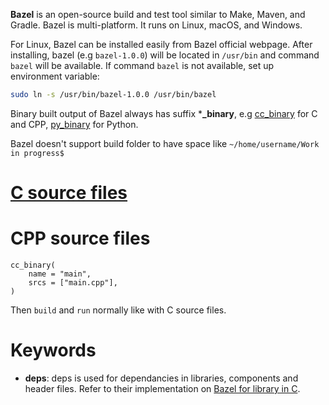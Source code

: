 **Bazel** is an open-source build and test tool similar to Make, Maven, and Gradle. Bazel is multi-platform. It runs on Linux, macOS, and Windows. 

For Linux, Bazel can be installed easily from Bazel official webpage. After installing, bazel (e.g ``bazel-1.0.0``) will be located in ``/usr/bin`` and command ``bazel`` will be available. If command ``bazel`` is not available, set up environment variable:

```sh
sudo ln -s /usr/bin/bazel-1.0.0 /usr/bin/bazel
```

Binary built output of Bazel always has suffix ***_binary**, e.g [cc_binary](https://github.com/TranPhucVinh/C/blob/master/Environment/Bazel.md) for C and CPP, [py_binary](https://github.com/TranPhucVinh/Python/tree/master/Introduction#bazel) for Python.

Bazel doesn't support build folder to have space like ``~/home/username/Work in progress$``

# [C source files](https://github.com/TranPhucVinh/C/tree/master/Environment/Bazel)
# CPP source files

```
cc_binary(
    name = "main",
    srcs = ["main.cpp"],
)
```

Then ``build`` and ``run`` normally like with C source files.
# Keywords
* **deps**: deps is used for dependancies in libraries, components and header files. Refer to their implementation on [Bazel for library in C](https://github.com/TranPhucVinh/C/blob/master/Environment/Bazel%20for%20library.md).
